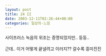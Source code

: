 ```yaml
---
layout: post
title: 24 II
date: 2003-12-11T02:26:44+00:00
categories: 일상의-느낌
---
```

사이프러스 녹음의 위조는 증명되었지만.. 둥둥..<br /><br />근데.. 이거 어떻게 끝낼려고 이러지?? 갈수록 흥미진진
